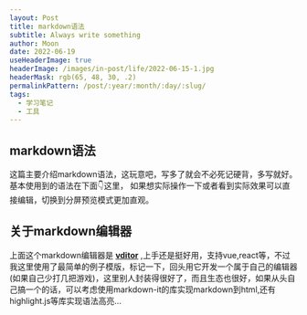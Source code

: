 ```yaml
---
layout: Post
title: markdown语法
subtitle: Always write something
author: Moon
date: 2022-06-19
useHeaderImage: true
headerImage: /images/in-post/life/2022-06-15-1.jpg
headerMask: rgb(65, 48, 30, .2)
permalinkPattern: /post/:year/:month/:day/:slug/
tags:
  - 学习笔记
  - 工具
---
```


## markdown语法

这篇主要介绍markdown语法，这玩意吧，写多了就会不必死记硬背，多写就好。基本使用到的语法在下面👇这里，
如果想实际操作一下或者看到实际效果可以直接编辑，切换到分屏预览模式更加直观。
<vditor-demo></vditor-demo>

## 关于markdown编辑器

上面这个markdown编辑器是 **[vditor](https://ld246.com/article/1549638745630#---%E4%BD%BF%E7%94%A8%E6%96%87%E6%A1%A3)** ,上手还是挺好用，支持vue,react等，不过我这里使用了最简单的例子模版，标记一下，回头用它开发一个属于自己的编辑器(如果自己少打几把游戏)，这里别人封装得很好了，而且生态也很好，如果从头自己搞一个的话，可以考虑使用markdown-it的库实现markdown到html,还有highlight.js等库实现语法高亮...

<!-- ### 关于使用
一加一等于： {{ 1 + 1 }}
<span v-for="i in 3"> span: {{ i }} </span>
这是默认主题内置的 `<Badge />` 组件 <Badge text="演示" /> -->




